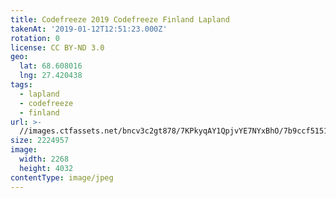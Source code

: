 ```yaml
---
title: Codefreeze 2019 Codefreeze Finland Lapland
takenAt: '2019-01-12T12:51:23.000Z'
rotation: 0
license: CC BY-ND 3.0
geo:
  lat: 68.608016
  lng: 27.420438
tags:
  - lapland
  - codefreeze
  - finland
url: >-
  //images.ctfassets.net/bncv3c2gt878/7KPkyqAY1QpjvYE7NYxBhO/7b9ccf51517d9bdbc1f726488ca3c566/codefreeze-2019-codefreeze-finland-lapland_31796851977_o
size: 2224957
image:
  width: 2268
  height: 4032
contentType: image/jpeg
---
```


